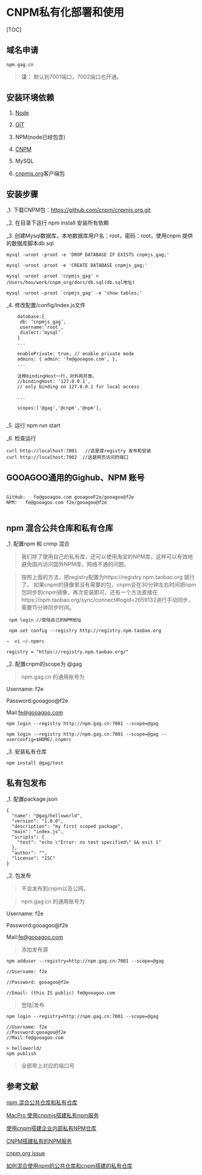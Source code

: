# CNPM私有化部署和使用
[TOC]

## 域名申请
	
	npm.gag.cn
	
> **注：** 默认到7001端口，7002端口也开通。
 
## 安装环境依赖

1. [Node](https://nodejs.org/en/)

2. [GIT](http://www.liaoxuefeng.com/)

3. NPM(node已经包含)

4. [CNPM](https://npm.taobao.org/)

5. MySQL

6. [cnpmjs.org](https://github.com/cnpm/cnpmjs.org)客户端包


## 安装步骤

_1. 下载CNPM包：https://github.com/cnpm/cnpmjs.org.git

_2.  在目录下运行 npm install 安装所有依赖

_3.  创建Mysql数据库，本地数据库用户名：root，密码：root，使用cnpm 提供的数据库脚本db.sql

```
mysql -uroot -proot -e 'DROP DATABASE IF EXISTS cnpmjs_gag;'

mysql -uroot -proot -e 'CREATE DATABASE cnpmjs_gag;'

mysql -uroot -proot 'cnpmjs_gag' < /Users/hou/work/cnpm_org/docs/db.sql(db.sql地址)

mysql -uroot -proot 'cnpmjs_gag' -e 'show tables;'

```

_4.  修改配置/config/index.js文件

```
	database:{
     db: ‘cnpmjs_gag’,
     username:’root’,
     dialect:’mysql’
	}
	...
	
	enablePrivate: true, // enable private mode 
	admins: { admin: 'fe@gooagoo.com', }, 
	...
	
	注释bindingHost一行，对外网开放。
	//bindingHost: '127.0.0.1', 
	// only binding on 127.0.0.1 for local access
	
	...

	scopes:['@gag','@cnpm','@npm'],
	
```

_5. 运行 npm run start

_6.  检查运行
```
curl http://localhost:7001   //这是提registry 发布和安装
curl http://localhost:7002  //这是网页访问的端口
```
## GOOAGOO通用的Gighub、NPM 账号

```

GitHub:   fe@gooagoo.com gooagooF2e/gooagoo@f2e
NPM:   fe@gooagoo.com f2e/gooagoo@f2e


```


## npm 混合公共仓库和私有仓库

_1. 配置npm 和 cnmp 混合

> 我们除了使用自己的私有库，还可以使用淘宝的NPM库，这样可以有效地避免国内访问国外NPM库，网络不通的问题。


> 按照上面的方法，把registry配置为https://registry.npm.taobao.org 就行了。
> 如果cnpm的镜像里没有需要的包，cnpm会在30分钟左右时间把npm包同步到cnpm镜像，再次安装即可。还有一个方法直接在https://npm.taobao.org/sync/connect#logid=2659132进行手动同步，需要15分钟同步时间。


```
 npm login //登陆自己的NPM地址

 npm set config --registry http://registry.npm.taobao.org
```

```
~  vi ~/.npmrc

registry = "https://registry.npm.taobao.org/"

```

_2. 配置cnpm的scope为 @gag


> npm.gag.cn 的通用账号为 

Username: f2e

Password:gooagoo@f2e

Mail:fe@gooagoo.com

```
npm login --registry http://npm.gag.cn:7001 --scope=@gag

npm login --registry http://npm.gag.cn:7001 --scope=@gag --userconfig=$HOME/.cnpmrc
```

_3. 安装私有仓库

```
npm install @gag/test
```

## 私有包发布

_1.  配置package.json
 
```
{
  "name": "@gag/helloworld",
  "version": "1.0.0",
  "description": "my first scoped package",
  "main": "index.js",
  "scripts": {
    "test": "echo \"Error: no test specified\" && exit 1"
  },
  "author": "",
  "license": "ISC"
}
```
_2.  包发布

> 不会发布到cnpm以及公网。

> npm.gag.cn 的通用账号为 

Username: f2e

Password:gooagoo@f2e

Mail:fe@gooagoo.com


> 添加发布源

```
npm adduser --registry=http://npm.gag.cn:7001 --scope=@gag

//Username: f2e

//Password: gooagoo@f2e

//Email: (this IS public) fe@gooagoo.com

```


> 登陆|发布

```
npm login --registry=http://npm.gag.cn:7001 --scope=@gag

//Username: f2e
//Password:gooagoo@f2e
//Mail:fe@gooagoo.com

> helloworld/
npm publish
```

> 全部带上对应的端口号

## 参考文献

[npm 混合公共仓库和私有仓库](https://breeswish.org/blog/2016/02/16/npm-hybridize-public-and-private-repository/)

[MacPro 使用cnpmjs搭建私有npm服务](http://www.cnblogs.com/wyzfzu/p/4149310.html)

[使用cnpm搭建企业内部私有NPM仓库](https://segmentfault.com/a/1190000000368906)

[CNPM搭建私有的NPM服务](http://blog.fens.me/nodejs-cnpm-npm/)

[cnpm.org issue](https://github.com/cnpm/cnpmjs.org/issues)

[如何混合使用npm的公共仓库和cnpm搭建的私有仓库](https://github.com/cnpm/cnpmjs.org/issues/929)

